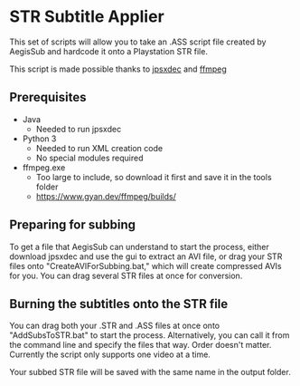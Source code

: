 # STR Subtitle Applier
This set of scripts will allow you to take an .ASS script file created by AegisSub and hardcode it onto a Playstation STR file.

This script is made possible thanks to [jpsxdec](https://github.com/m35/jpsxdec) and [ffmpeg](https://github.com/FFmpeg/FFmpeg)

## Prerequisites
* Java
  * Needed to run jpsxdec
* Python 3
  * Needed to run XML creation code
  * No special modules required
* ffmpeg.exe
  * Too large to include, so download it first and save it in the tools folder
  * https://www.gyan.dev/ffmpeg/builds/

## Preparing for subbing
To get a file that AegisSub can understand to start the process, either download jpsxdec and use the gui to extract an AVI file, or drag your STR files onto "CreateAVIForSubbing.bat," which will create compressed AVIs for you. You can drag several STR files at once for conversion.

## Burning the subtitles onto the STR file
You can drag both your .STR and .ASS files at once onto "AddSubsToSTR.bat" to start the process. Alternatively, you can call it from the command line and specify the files that way. Order doesn't matter. Currently the script only supports one video at a time.

Your subbed STR file will be saved with the same name in the output folder.